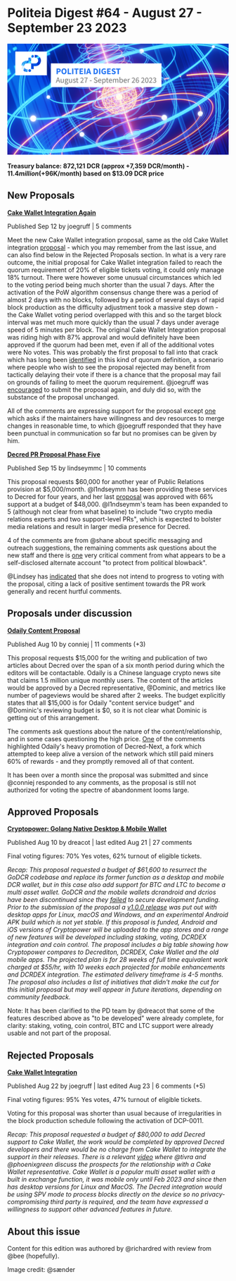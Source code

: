 # Politeia Digest #64 - August 27 - September 23 2023

![Image credit: @sænder](img/issue064/064-title.png)

**Treasury balance: 872,121 DCR (approx +7,359 DCR/month) - $11.4 million (+$96K/month) based on $13.09 DCR price**

## New Proposals

**[Cake Wallet Integration Again](https://proposals.decred.org/record/b3bdacb)**

Published Sep 12 by joegruff | 5 comments

Meet the new Cake Wallet integration proposal, same as the old Cake Wallet integration [proposal](https://proposals.decred.org/record/2f25f2d) - which you may remember from the last issue, and can also find below in the Rejected Proposals section. In what is a very rare outcome, the initial proposal for Cake Wallet integration failed to reach the quorum requirement of 20% of eligible tickets voting, it could only manage 18% turnout. There were however some unusual circumstances which led to the voting period being much shorter than the usual 7 days. After the activation of the PoW algorithm consensus change there was a period of almost 2 days with no blocks, followed by a period of several days of rapid block production as the difficulty adjustment took a massive step down - the Cake Wallet voting period overlapped with this and so the target block interval was met much more quickly than the usual 7 days under average speed of 5 minutes per block. The original Cake Wallet Integration proposal was riding high with 87% approval and would definitely have been approved if the quorum had been met, even if all of the additional votes were No votes. This was probably the first proposal to fall into that crack which has long been [identified](https://blockcommons.red/publication/quorum-change-examples/) in this kind of quorum definition, a scenario where people who wish to see the proposal rejected may benefit from tactically delaying their vote if there is a chance that the proposal may fail on grounds of failing to meet the quorum requirement. @joegruff was [encouraged](https://matrix.to/#/!qYpAAClAYrHaUIGkLs:decred.org/$5jUX97uN0bew594frHrgkCiMtsCiZwZD51XCXzFiSDI?via=decred.org&via=t2bot.io&via=matrix.org) to submit the proposal again, and duly did so, with the substance of the proposal unchanged.

All of the comments are expressing support for the proposal except [one](https://proposals.decred.org/record/b3bdacb/comments/4) which asks if the maintainers have willingness and dev resources to merge changes in reasonable time, to which @joegruff responded that they have been punctual in communication so far but no promises can be given by him.

**[Decred PR Proposal Phase Five](https://proposals.decred.org/record/0c04c6f)**

Published Sep 15 by lindseymmc | 10 comments

This proposal requests $60,000 for another year of Public Relations provision at $5,000/month. @l1ndseymm has been providing these services to Decred for four years, and her last [proposal](https://proposals.decred.org/record/d5221a9) was approved with 66% support at a budget of $48,000. @l1ndseymm's team has been expanded to 5 (although not clear from what baseline) to include "two crypto media relations experts and two support-level PRs", which is expected to bolster media relations and result in larger media presence for Decred. 

4 of the comments are from @shane about specific messaging and outreach suggestions, the remaining comments ask questions about the new staff and there is [one](https://proposals.decred.org/record/0c04c6f/comments/9) very critical comment from what appears to be a self-disclosed alternate account "to protect from political blowback".

@Lindsey has [indicated](https://matrix.to/#/!qYpAAClAYrHaUIGkLs:decred.org/$OEmunnF2PoOqeShWG-q6E0gx7P-3ycYVfJh8vCuyQ8k?via=decred.org&via=t2bot.io&via=matrix.org) that she does not intend to progress to voting with the proposal, citing a lack of positive sentiment towards the PR work generally and recent hurtful comments. 

## Proposals under discussion

**[Odaily Content Proposal](https://proposals.decred.org/record/b80040f)**

Published Aug 10 by conniej | 11 comments (+3)

This proposal requests $15,000 for the writing and publication of two articles about Decred over the span of a six month period during which the editors will be contactable. Odaily is a Chinese language crypto news site that claims 1.5 million unique monthly users. The content of the articles would be approved by a Decred representative, @Dominic, and metrics like number of pageviews would be shared after 2 weeks. The budget explicitly states that all $15,000 is for Odaily "content service budget" and @Dominic's reviewing budget is $0, so it is not clear what Dominic is getting out of this arrangement.

The comments ask questions about the nature of the content/relationship, and in some cases questioning the high price. [One](https://proposals.decred.org/record/b80040f/comments/3) of the comments highlighted Odaily's heavy promotion of Decred-Next, a fork which attempted to keep alive a version of the network which still paid miners 60% of rewards - and they promptly removed all of that content. 

It has been over a month since the proposal was submitted and since @conniej responded to any comments, as the proposal is still not authorized for voting the spectre of abandonment looms large.

## Approved Proposals

**[Cryptopower: Golang Native Desktop & Mobile Wallet](https://proposals.decred.org/record/256efee)**

Published Aug 10 by dreacot | last edited Aug 21 | 27 comments

Final voting figures: 70% Yes votes, 62% turnout of eligible tickets.

*Recap: This proposal requested a budget of $61,600 to resurrect the GoDCR codebase and replace its former function as a desktop and mobile DCR wallet, but in this case also add support for BTC and LTC to become a multi asset wallet. GoDCR and the mobile wallets dcrandroid and dcrios have been discontinued since they [failed](https://proposals.decred.org/record/0ef42e5) to secure development funding. Prior to the submission of the proposal a [v1.0.0 release](https://github.com/crypto-power/cryptopower/releases/tag/release-v1.0.0) was put out with desktop apps for Linux, macOS and Windows, and an experimental Android APK build which is not yet stable. If this proposal is funded, Android and iOS versions of Cryptopower will be uploaded to the app stores and a range of new features will be developed including staking, voting, DCRDEX integration and coin control. The proposal includes a big table showing how Cryptopower compares to Decrediton, DCRDEX, Cake Wallet and the old mobile apps. The projected plan is for 28 weeks of full time equivalent work charged at $55/hr, with 10 weeks each projected for mobile enhancements and DCRDEX integration. The estimated delivery timeframe is 4-5 months. The proposal also includes a list of initiatives that didn't make the cut for this initial proposal but may well appear in future iterations, depending on community feedback.*

Note: It has been clarified to the PD team by @dreacot that some of the features described above as "to be developed" were already complete, for clarity: staking, voting, coin control, BTC and LTC support were already usable and not part of the proposal.

## Rejected Proposals

**[Cake Wallet Integration](https://proposals.decred.org/record/2f25f2d)**

Published Aug 22 by joegruff | last edited Aug 23 | 6 comments (+5)

Final voting figures: 95% Yes votes, 47% turnout of eligible tickets.

Voting for this proposal was shorter than usual because of irregularities in the block production schedule following the activation of DCP-0011.

*Recap: This proposal requested a budget of $80,000 to add Decred support to Cake Wallet, the work would be completed by approved Decred developers and there would be no charge from Cake Wallet to integrate the support in their releases. There is a relevant [video](https://www.youtube.com/watch?v=0KKsD4ZhZn0) where @tivra and @phoenixgreen discuss the prospects for the relationship with a Cake Wallet representative. Cake Wallet is a popular multi asset wallet with a built in exchange function, it was mobile only until Feb 2023 and since then has desktop versions for Linux and MacOS. The Decred integration would be using SPV mode to process blocks directly on the device so no privacy-compromising third party is required, and the team have expressed a willingness to support other advanced features in future.*

## About this issue

Content for this edition was authored by @richardred with review from @bee (hopefully).

Image credit: @sænder
